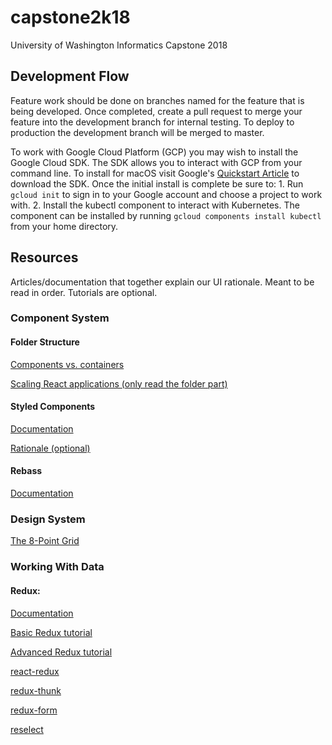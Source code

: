 # capstone2k18
University of Washington Informatics Capstone 2018

## Development Flow
Feature work should be done on branches named for the feature that is being developed. Once completed, create a pull request to merge
your feature into the development branch for internal testing. To deploy to production the development branch will be merged to master. 

To work with Google Cloud Platform (GCP) you may wish to install the Google Cloud SDK. The SDK allows you to interact with GCP from your
command line. To install for macOS visit Google's [Quickstart Article](https://cloud.google.com/sdk/docs/quickstart-macos) to download the SDK.
Once the initial install is complete be sure to:
    1.  Run `gcloud init` to sign in to your Google account and choose a project to work with.
    2.  Install the kubectl component to interact with Kubernetes. The component can be installed by running `gcloud components install kubectl` 
        from your home directory. 

## Resources
Articles/documentation that together explain our UI rationale. Meant to be read in order. Tutorials are optional.


### Component System

#### Folder Structure
[Components vs. containers](https://medium.com/@dan_abramov/smart-and-dumb-components-7ca2f9a7c7d0)

[Scaling React applications (only read the folder part)](https://www.smashingmagazine.com/2016/09/how-to-scale-react-applications/)

#### Styled Components
[Documentation](https://www.styled-components.com/docs)

[Rationale (optional)](https://www.youtube.com/watch?time_continue=89&v=bIK2NwoK9xk)

#### Rebass
[Documentation](http://jxnblk.com/rebass/)


### Design System
[The 8-Point Grid](https://spec.fm/specifics/8-pt-grid)


### Working With Data

#### Redux:
[Documentation](https://redux.js.org/)

[Basic Redux tutorial](https://egghead.io/courses/getting-started-with-redux)

[Advanced Redux tutorial](https://egghead.io/courses/building-react-applications-with-idiomatic-redux)

[react-redux](https://github.com/reactjs/react-redux)

[redux-thunk](https://github.com/gaearon/redux-thunk)

[redux-form](https://redux-form.com)

[reselect](https://github.com/reactjs/reselect)


